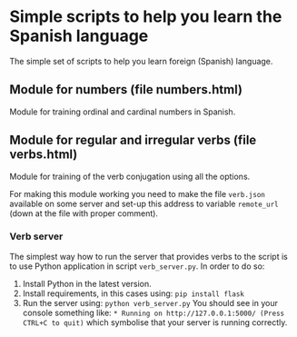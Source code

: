 # Simple scripts to help you learn the Spanish language
The simple set of scripts to help you learn foreign (Spanish) language.

## Module for numbers (file numbers.html)
Module for training ordinal and cardinal numbers in Spanish.

## Module for regular and irregular verbs (file verbs.html)
Module for training of the verb conjugation using all the options.

For making this module working you need to make the file `verb.json` available
on some server and set-up this address to variable `remote_url` (down at
the file with proper comment).

### Verb server
The simplest way how to run the server that provides verbs to the script is
to use Python application in script `verb_server.py`. In order to do so:
1. Install Python in the latest version.
2. Install requirements, in this cases using:
`pip install flask`
3. Run the server using:
`python verb_server.py` 
You should see in your console something like:
`* Running on http://127.0.0.1:5000/ (Press CTRL+C to quit)`
which symbolise that your server is running correctly.
